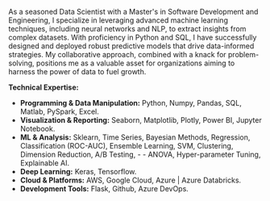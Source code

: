 As a seasoned Data Scientist with a Master's in Software Development and Engineering, I specialize in leveraging advanced machine
learning techniques, including neural networks and NLP, to extract insights from complex datasets. With proficiency in Python and
SQL, I have successfully designed and deployed robust predictive models that drive data-informed strategies. My collaborative
approach, combined with a knack for problem-solving, positions me as a valuable asset for organizations aiming to harness the power
of data to fuel growth.

**Technical Expertise:**

- **Programming & Data Manipulation:** Python, Numpy, Pandas, SQL, Matlab, PySpark, Excel.
- **Visualization & Reporting:** Seaborn, Matplotlib, Plotly, Power BI, Jupyter Notebook.
- **ML & Analysis:** Sklearn, Time Series, Bayesian Methods, Regression, Classification (ROC-AUC), Ensemble Learning, SVM, Clustering, Dimension Reduction, A/B Testing, - - ANOVA, Hyper-parameter Tuning, Explainable AI.
- **Deep Learning:** Keras, Tensorflow.
- **Cloud & Platforms:** AWS, Google Cloud, Azure | Azure Databricks.
- **Development Tools:** Flask, Github, Azure DevOps.

